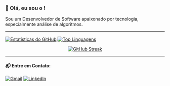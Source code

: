 ### 👋 Olá, eu sou o <Rhuan>!

Sou um Desenvolvedor de Software apaixonado por tecnologia, especialmente análise de algoritmos.

---

<p align="left">
  <a href="https://github.com/rhuanzero">
    <img align="center" src="https://github-readme-stats.vercel.app/api?username=rhuanzero&show_icons=true&theme=dracula&include_all_commits=true&count_private=true" alt="Estatísticas do GitHub" />
  </a>
  <a href="https://github.com/rhuanzero">
    <img align="center" src="https://github-readme-stats.vercel.app/api/top-langs/?username=rhuanzero&layout=compact&langs_count=7&theme=dracula" alt="Top Linguagens" />
  </a>
</p>

<p align="center">
  <a href="https://github.com/rhuanzero">
    <img align="center" src="https://streak-stats.demolab.com/?user=rhuanzero&theme=dracula" alt="GitHub Streak" />
  </a>
</p>

---

#### 📬 Entre em Contato:
<p align="left">
  <a href="rhuansoaresramos@gmail.com"><img src="https://img.shields.io/badge/Gmail-D14836?style=for-the-badge&logo=gmail&logoColor=white" alt="Gmail"/></a>
  <a href="https://www.linkedin.com/in/rhuan-soares-ramos-590b171b2/" target="blank"><img src="https://img.shields.io/badge/LinkedIn-0077B5?style=for-the-badge&logo=linkedin&logoColor=white" alt="LinkedIn"/></a>
</p>
